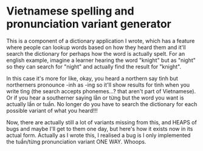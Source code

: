 # Vietnamese spelling and pronunciation variant generator

This is a component of a dictionary application I wrote, which has a feature where people can lookup words based on how they heard them and it'll search the dictionary for perhaps how the word is actually spelt. For an english example, imagine a learner hearing the word "knight" but as "night" so they can search for "night" and actually find the result for "knight".

In this case it's more for like, okay, you heard a northern say tình but northerners pronounce -inh as -ing so it'll show results for tình when you write tìng (the search accepts phonemes...? that aren't part of Vietnamese). Or if you hear a southerner saying lằn or từng but the word you want is actually lần or tuần. No longer do you have to search the dictionary for each possible variant of what you heard!!!

Now, there are actually still a lot of variants missing from this, and HEAPS of bugs and maybe I'll get to them one day, but here's how it exists now in its actual form. Actually as I wrote this, I realised a bug is I only implemented the tuần/từng pronunciation variant ONE WAY. Whoops.
